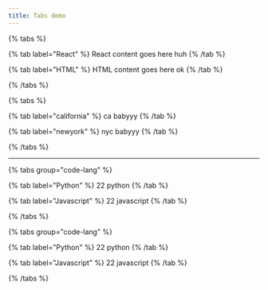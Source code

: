 ```yaml
---
title: Tabs demo
---
```



{% tabs %}

{% tab label="React" %}
React content goes here huh
{% /tab %}

{% tab label="HTML" %}
HTML content goes here ok
{% /tab %}

{% /tabs %}


{% tabs %}

{% tab label="california" %}
ca babyyy
{% /tab %}

{% tab label="newyork" %}
nyc babyyy
{% /tab %}

{% /tabs %}


***

{% tabs group="code-lang" %}

{% tab label="Python" %}
22 python
{% /tab %}

{% tab label="Javascript" %}
22 javascript
{% /tab %}

{% /tabs %}

{% tabs group="code-lang" %}

{% tab label="Python" %}
22 python
{% /tab %}

{% tab label="Javascript" %}
22 javascript
{% /tab %}

{% /tabs %}
